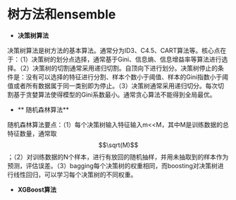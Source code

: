 # 树方法和ensemble

* **决策树算法**

决策树算法是树方法的基本算法。通常分为ID3、C4.5、CART算法等。核心点在于：（1）决策树的划分点选择，通常基于Gini、信息熵、信息增益率等算法进行选择。（2）决策树的切割通常采用递归切割。自顶向下进行划分。决策树停止的条件是：没有可以选择的特征进行分割、样本个数小于阈值、样本的Gini指数小于阈值或者所有数据属于同一类别即为停止。（3）决策树通常采用递归切分。每次切割基于贪婪算法使得模型的Gini系数最小。通常贪心算法不能得到全局最优。

* ** 随机森林算法**

随机森林算法要点：（1）每个决策树输入特征输入m&lt;&lt;M，其中M是训练数据的总特征数量，通常取$$\sqrt(M)$$；（2）对训练数据的N个样本，进行有放回的随机抽样，并用未抽取到的样本作为预测，评估误差。（3）bagging每个决策树的权重相同，而boosting对决策树进行线性回归，可以学习每个决策树的不同权重。

* **XGBoost算法**




